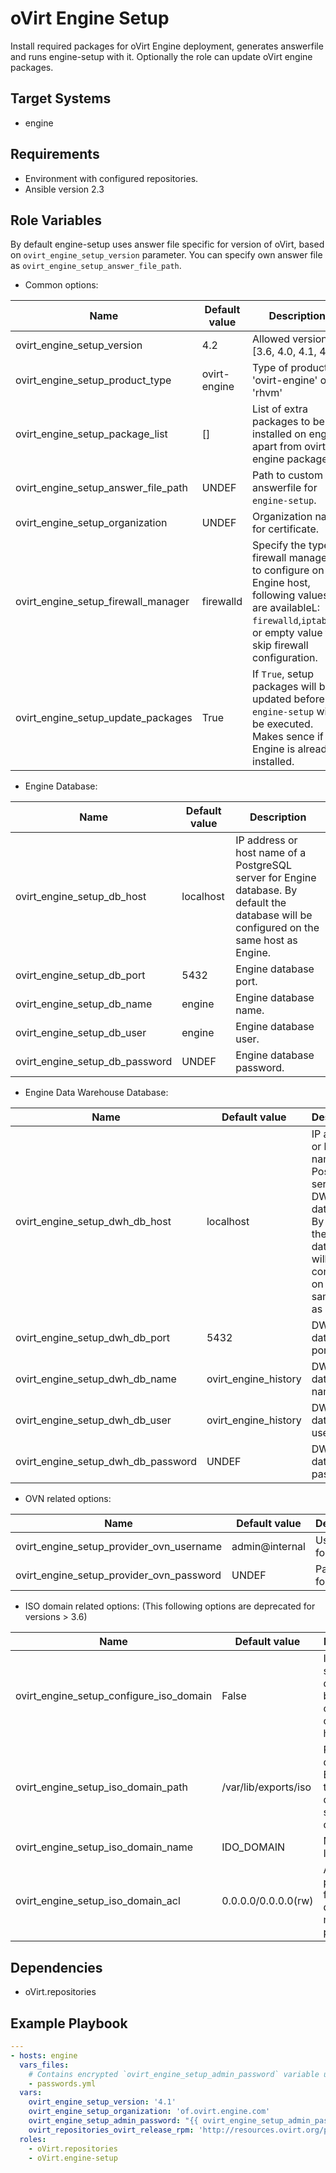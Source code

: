 oVirt Engine Setup
==================

Install required packages for oVirt Engine deployment, generates answerfile
and runs engine-setup with it.
Optionally the role can update oVirt engine packages.

Target Systems
--------------

* engine

Requirements
------------

 * Environment with configured repositories.
 * Ansible version 2.3

Role Variables
--------------

By default engine-setup uses answer file specific for version of oVirt,
based on ``ovirt_engine_setup_version`` parameter. You can specify own answer file
as ``ovirt_engine_setup_answer_file_path``.

* Common options:

| Name                            | Default value         |  Description                                              |
|---------------------------------|-----------------------|-----------------------------------------------------------|
| ovirt_engine_setup_version            | 4.2                   | Allowed versions: [3.6, 4.0, 4.1, 4.2] |
| ovirt_engine_setup_product_type       | ovirt-engine          | Type of product 'ovirt-engine' or 'rhvm'  |
| ovirt_engine_setup_package_list       | []                    |  List of extra packages to be installed on engine apart from ovirt-engine package. |
| ovirt_engine_setup_answer_file_path   | UNDEF                 | Path to custom answerfile for `engine-setup`. |
| ovirt_engine_setup_organization       | UNDEF                 | Organization name for certificate. |
| ovirt_engine_setup_firewall_manager   | firewalld             | Specify the type of firewall manager to configure on Engine host, following values are availableL: `firewalld`,`iptables` or empty value to skip firewall configuration. |
| ovirt_engine_setup_update_packages    | True                 | If `True`, setup packages will be updated before `engine-setup` will be executed. Makes sence if Engine is already installed. |

* Engine Database:

| Name                            | Default value         |  Description                                              |
|---------------------------------|-----------------------|-----------------------------------------------------------|
| ovirt_engine_setup_db_host            | localhost             | IP address or host name of a PostgreSQL server for Engine database. By default the database will be configured on the same host as Engine. |
| ovirt_engine_setup_db_port            | 5432                  | Engine database port. |
| ovirt_engine_setup_db_name            | engine                | Engine database name. |
| ovirt_engine_setup_db_user            | engine                | Engine database user. |
| ovirt_engine_setup_db_password        | UNDEF                 | Engine database password. |

* Engine Data Warehouse Database:

| Name                            | Default value         |  Description                                              |
|---------------------------------|-----------------------|-----------------------------------------------------------|
| ovirt_engine_setup_dwh_db_host        | localhost             | IP address or host name of a PostgreSQL server for DWH database. By default the DWH database will be configured on the same host as Engine. |
| ovirt_engine_setup_dwh_db_port        | 5432                  | DWH database port. |
| ovirt_engine_setup_dwh_db_name        | ovirt_engine_history  | DWH database name. |
| ovirt_engine_setup_dwh_db_user        | ovirt_engine_history  | DWH database user. |
| ovirt_engine_setup_dwh_db_password    | UNDEF                 | DWH database password. |

* OVN related options:

| Name                            | Default value         |  Description                                              |
|---------------------------------|-----------------------|-----------------------------------------------------------|
| ovirt_engine_setup_provider_ovn_username | admin@internal     | Username for OVN. |
| ovirt_engine_setup_provider_ovn_password | UNDEF              | Password for OVN. |

* ISO domain related options: (This following options are deprecated for versions > 3.6)

| Name                              | Default value         |  Description                               |
|-----------------------------------|-----------------------|--------------------------------------------|
| ovirt_engine_setup_configure_iso_domain | False                 | If `True`, ISO storage domain will be configured on Engine host.   |
| ovirt_engine_setup_iso_domain_path      | /var/lib/exports/iso  | Path to a directory on Engine host to store data for ISO storage domain. |
| ovirt_engine_setup_iso_domain_name      | IDO_DOMAIN            | Name of ISO domain.                         |
| ovirt_engine_setup_iso_domain_acl       | 0.0.0.0/0.0.0.0(rw)   | ACL permissions for ISO domain mount point. |


Dependencies
------------

* oVirt.repositories

Example Playbook
----------------

```yaml
---
- hosts: engine
  vars_files:
    # Contains encrypted `ovirt_engine_setup_admin_password` variable using ansible-vault
    - passwords.yml
  vars:
    ovirt_engine_setup_version: '4.1'
    ovirt_engine_setup_organization: 'of.ovirt.engine.com'
    ovirt_engine_setup_admin_password: "{{ ovirt_engine_setup_admin_password }}"
    ovirt_repositories_ovirt_release_rpm: 'http://resources.ovirt.org/pub/yum-repo/ovirt-release41.rpm'
  roles:
    - oVirt.repositories
    - oVirt.engine-setup
```
